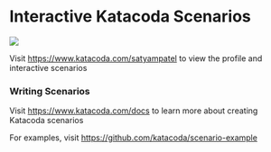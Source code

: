# Interactive Katacoda Scenarios

[![](http://shields.katacoda.com/katacoda/satyampatel/count.svg)](https://www.katacoda.com/satyampatel "Get your profile on Katacoda.com")

Visit https://www.katacoda.com/satyampatel to view the profile and interactive scenarios

### Writing Scenarios
Visit https://www.katacoda.com/docs to learn more about creating Katacoda scenarios

For examples, visit https://github.com/katacoda/scenario-example
